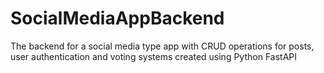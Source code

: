# SocialMediaAppBackend
The backend for a social media type app with CRUD operations for posts, user authentication and voting systems created using Python FastAPI
